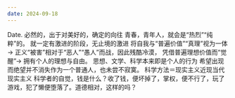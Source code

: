 ```yaml
---
date: 2024-09-18
---
```


Date.
必然的，出于对美好的，确定的向往
青春，青年人，就会是“热烈”“纯粹”的。
就一定有激进的阶段，无止境的激进
将自我与“普遍价值”“真理”视为一体 → 正义“被害”相对于“恶人”“愚人”而战，因此残酷冷漠，
凭借普遍理想价值而“觉醒”→ 拥有个人的理想与自由。
思想、文学、科学本来即是个人的行为
希望出现而绝望并不消失作为一个普通人，也未尝不寂寞。
科学方法＝现实主义近现当代现实主义
科学者的自觉，钱是什么？收了钱，便坏掉了，掌权，便不行了，玩了游戏，犯了懒便堕落了。道德相对，这样的吗？
